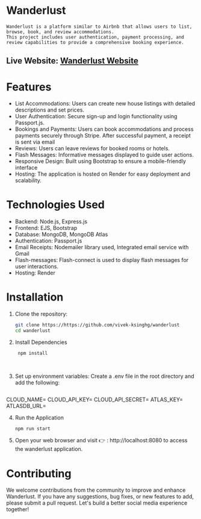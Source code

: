 # Wanderlust

    Wanderlust is a platform similar to Airbnb that allows users to list, browse, book, and review accommodations.
    This project includes user authentication, payment processing, and review capabilities to provide a comprehensive booking experience.

## Live Website: [Wanderlust Website](https://wanderlust-acmk.onrender.com/listings)

# Features
- List Accommodations: Users can create new house listings with detailed descriptions and set prices.
- User Authentication: Secure sign-up and login functionality using Passport.js.
- Bookings and Payments: Users can book accommodations and process payments securely through Stripe. After successful payment, a receipt is sent via email
- Reviews: Users can leave reviews for booked rooms or hotels.
- Flash Messages: Informative messages displayed to guide user actions.
- Responsive Design: Built using Bootstrap to ensure a mobile-friendly interface
- Hosting: The application is hosted on Render for easy deployment and scalability.

# Technologies Used
- Backend: Node.js, Express.js
- Frontend: EJS, Bootstrap
- Database: MongoDB, MongoDB Atlas
- Authentication: Passport.js
- Email Receipts: Nodemailer library used, Integrated email service with Gmail
- Flash-messages: Flash-connect is used to display flash messages for user interactions.
- Hosting: Render

# Installation

1. Clone the repository:
   ```bash
   git clone https://https://github.com/vivek-ksinghg/wanderlust
   cd wanderlust

   
2. Install Dependencies
   ```bash
    npm install
 
      
3. Set up environment variables: Create a .env file in the root directory and add the following:
    ```bash
  CLOUD_NAME=<your cloud name>
  CLOUD_API_KEY=<your secret cloud api key>
  CLOUD_API_SECRET=<your cloud api secret>
  ATLAS_KEY=<your atlas key>
  ATLASDB_URL=<your atlasDB_url>

4. Run the Application
     ```bash
    npm run start

5. Open your web browser and visit 👉 : http://localhost:8080 to access the wanderlust application.

# Contributing

  We welcome contributions from the community to improve and enhance Wanderlust. If you have any suggestions, bug fixes, or new features to add, please submit a pull request. Let's build a better social media       experience together!
          
    
    
      
   
  
  
